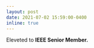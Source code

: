```yaml
---
layout: post
date: 2021-07-02 15:59:00-0400
inline: true
---
```


Eleveted to  <strong>  IEEE Senior Member.   <strong>


